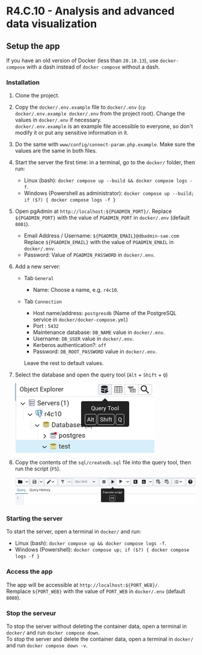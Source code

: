 # R4.C.10 - Analysis and advanced data visualization

## Setup the app

If you have an old version of Docker (less than `20.10.13`),
use `docker-compose` with a dash instead of `docker compose` without a dash.

### Installation

 1. Clone the project.

 2. Copy the `docker/.env.example` file to `docker/.env`
    (`cp docker/.env.example docker/.env` from the project root).
    Change the values in `docker/.env` if necessary.<br>
    `docker/.env.example` is an example file accessible to everyone,
    so don't modify it or put any sensitive information in it.

 3. Do the same with `www/config/connect-param.php.example`.
    Make sure the values are the same in both files.

 4. Start the server the first time: in a terminal, go to the `docker/` folder, then run:
      - Linux (bash): `docker compose up --build && docker compose logs -f`.
      - Windows (Powershell as administrator): `docker compose up --build; if ($?) { docker compose logs -f }`

 5. Open pgAdmin at `http://localhost:${PGADMIN_PORT}/`.
    Replace `${PGADMIN_PORT}` with the value of `PGADMIN_PORT` in `docker/.env` (default `8081`).
      - Email Address / Username: `${PGADMIN_EMAIL}@dbadmin-sae.com`
        Replace `${PGADMIN_EMAIL}` with the value of `PGADMIN_EMAIL` in `docker/.env`.
      - Password: Value of `PGADMIN_PASSWORD` in `docker/.env`.

 6. Add a new server:

      - Tab `General`
          - Name: Choose a name, e.g. `r4c10`.

      - Tab `Connection`
          - Host name/address: `postgresdb` (Name of the PostgreSQL service in `docker/docker-compose.yml`)
          - Port&nbsp;: `5432`
          - Maintenance database: `DB_NAME` value in `docker/.env`.
          - Username: `DB_USER` value in `docker/.env`.
          - Kerberos authentication?: `off`
          - Password: `DB_ROOT_PASSWORD` value in `docker/.env`.

        Leave the rest to default values.

 7. Select the database and open the query tool (`Alt` + `Shift` + `Q`)

    ![The button with a BDD icon and an arrow in front of it](readme-images/query-tool.webp)

 8. Copy the contents of the `sql/createdb.sql` file into the query tool, then run the script (`F5`).

    ![The button with an arrow](readme-images/execute-script.webp)

### Starting the server

To start the server, open a terminal in `docker/` and run:

- Linux (bash): `docker compose up && docker compose logs -f`.
- Windows (Powershell): `docker compose up; if ($?) { docker compose logs -f }`

### Access the app

The app will be accessible at `http://localhost:${PORT_WEB}/`.<br>
Remplace `${PORT_WEB}` with the value of `PORT_WEB` in `docker/.env` (default `8080`).

### Stop the serveur

To stop the server without deleting the container data,
open a terminal in `docker/` and run `docker compose down`.<br>
To stop the server and delete the container data,
open a terminal in `docker/` and run `docker compose down -v`.
